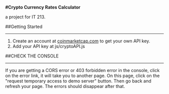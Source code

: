 **#Crypto Currency Rates Calculator**

a project for IT 213.

##Getting Started

---

1. Create an account at [coinmarketcap.com](https://coinmarketcap.com/) to get your own API key.
2. Add your API key at js/cryptoAPI.js

##CHECK THE CONSOLE

---

If you are getting a CORS error or 403 forbidden error in the console, click on the error link, it will take you to another page. On this page, click on the  "request temporary access to demo server" button. Then go back and refresh your page. The errors should disappear after that.
